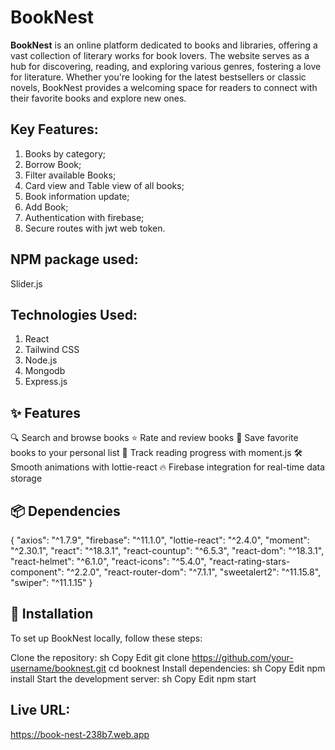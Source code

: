 # BookNest

**BookNest** is an online platform dedicated to books and libraries, offering a vast collection of literary works for book lovers. The website serves as a hub for discovering, reading, and exploring various genres, fostering a love for literature. Whether you're looking for the latest bestsellers or classic novels, BookNest provides a welcoming space for readers to connect with their favorite books and explore new ones.

## Key Features:

1. Books by category;
2. Borrow Book;
3. Filter available Books;
4. Card view and Table view of all books;
5. Book information update;
6. Add Book;
7. Authentication with firebase;
8. Secure routes with jwt web token.

## NPM package used:

Slider.js

## Technologies Used:
1. React
2. Tailwind CSS
3. Node.js
4. Mongodb
5. Express.js

## ✨ Features
🔍 Search and browse books
⭐ Rate and review books
📌 Save favorite books to your personal list
📅 Track reading progress with moment.js
🛠️ Smooth animations with lottie-react
🔥 Firebase integration for real-time data storage

## 📦 Dependencies

{
  "axios": "^1.7.9",
  "firebase": "^11.1.0",
  "lottie-react": "^2.4.0",
  "moment": "^2.30.1",
  "react": "^18.3.1",
  "react-countup": "^6.5.3",
  "react-dom": "^18.3.1",
  "react-helmet": "^6.1.0",
  "react-icons": "^5.4.0",
  "react-rating-stars-component": "^2.2.0",
  "react-router-dom": "^7.1.1",
  "sweetalert2": "^11.15.8",
  "swiper": "^11.1.15"
}

## 🔧 Installation

To set up BookNest locally, follow these steps:

Clone the repository:
sh
Copy
Edit
git clone https://github.com/your-username/booknest.git
cd booknest
Install dependencies:
sh
Copy
Edit
npm install
Start the development server:
sh
Copy
Edit
npm start

## Live URL:

https://book-nest-238b7.web.app
